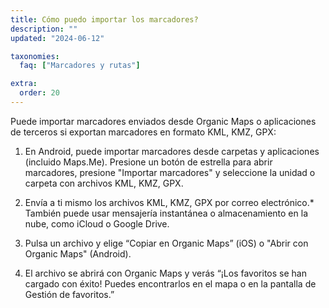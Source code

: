 ```yaml
---
title: Cómo puedo importar los marcadores?
description: ""
updated: "2024-06-12"

taxonomies:
  faq: ["Marcadores y rutas"]

extra:
  order: 20
---
```


Puede importar marcadores enviados desde Organic Maps o aplicaciones de terceros si exportan marcadores en formato KML, KMZ, GPX:

1. En Android, puede importar marcadores desde carpetas y aplicaciones (incluido Maps.Me). Presione un botón de estrella para abrir marcadores, presione "Importar marcadores" y seleccione la unidad o carpeta con archivos KML, KMZ, GPX.

2. Envía a ti mismo los archivos KML, KMZ, GPX por correo electrónico.* También puede usar mensajería instantánea o almacenamiento en la nube, como iCloud o Google Drive.

3. Pulsa un archivo y elige “Copiar en Organic Maps” (iOS) o "Abrir con Organic Maps" (Android).

4. El archivo se abrirá con Organic Maps y verás “¡Los favoritos se han cargado con éxito! Puedes encontrarlos en el mapa o en la pantalla de Gestión de favoritos.”

